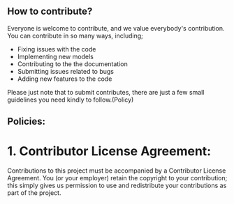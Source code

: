 ## How to contribute?
Everyone is welcome to contribute, and we value everybody's contribution. You can contribute in so many ways, including;
* Fixing issues with the code
* Implementing new models
* Contributing to the the documentation
* Submitting issues related to bugs
* Adding new features to the code

Please just note that to submit contributes, there are just a few small guidelines you need kindly to follow.(Policy)

## Policies:
# 1. Contributor License Agreement:
Contributions to this project must be accompanied by a Contributor License Agreement. You (or your employer) retain the copyright to your contribution; this simply gives us permission to use and redistribute your contributions as part of the project.
